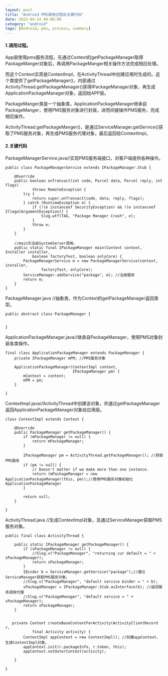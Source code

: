 ```yaml
---
layout: post
title: "Android PMS调用过程及关键代码"
date: 2022-04-24 00:00:00
category: "android"
tags: [Android, pms, process, summary]
---
```

#### 1.调用过程。
App层使用pms服务流程，先通过Context的getPackageManager取得PackageManger对象后，再调用PackageManger相关操作方法完成相应处理。

而这个Context实质是ContextImpl，在ActivityThread中创建应用时生成的。这个类提供了getPackageManager()，内部通过ActivityThread.getPackageManager()获得IPackageManager对象，再生成ApplicationPackageManager对象，返回给APP层。

PackageManger类是一个抽象类，ApplicationPackageManager继承自PackageManger，使用PMS服务对象进行封装，进而间接操作PMS服务，完成相应操作。

ActivityThread.getPackageManger()，是通过ServiceManager.getService()获取了PMS服务对象，再生成PMS服务代理对象，最后返回给ContextImpl。

#### 2.关键代码
PackageManagerService.java//实现PMS服务端接口，对客户端提供各种操作。
```
public class PackageManagerService extends IPackageManager.Stub { 

    @Override
    public boolean onTransact(int code, Parcel data, Parcel reply, int flags)
            throws RemoteException {
        try {
            return super.onTransact(code, data, reply, flags);
        } catch (RuntimeException e) {
            if (!(e instanceof SecurityException) && !(e instanceof IllegalArgumentException)) {
                Slog.wtf(TAG, "Package Manager Crash", e);
            }
            throw e;
        }
    }
	
	//main方法由SystemServer调用。
    public static final IPackageManager main(Context context, Installer installer,
            boolean factoryTest, boolean onlyCore) {
        PackageManagerService m = new PackageManagerService(context, installer,
                factoryTest, onlyCore);
        ServiceManager.addService("package", m); //注册服务
        return m;
    }
}
```

PackageManager.java //抽象类，作为Context的getPackageManager返回类型。
```
public abstract class PackageManager {


}
```

ApplicationPackageManager.java//继承自PackageManager，使用PMS对象封装各类操作。
```
final class ApplicationPackageManager extends PackageManager {
	private IPackageManager mPM; //PMS服务对象 
	
    ApplicationPackageManager(ContextImpl context,
                              IPackageManager pm) {
        mContext = context;
        mPM = pm;
    }

}
```

ContextImpl.java//ActivityThread中创建该对象，并通过getPackageManager返回ApplicationPackageManager对象给应用层。
```
class ContextImpl extends Context {

    @Override
    public PackageManager getPackageManager() {
        if (mPackageManager != null) {
            return mPackageManager;
        }

        IPackageManager pm = ActivityThread.getPackageManager(); //获取PMS服务
        if (pm != null) {
            // Doesn't matter if we make more than one instance.
            return (mPackageManager = new ApplicationPackageManager(this, pm));//使用PMS服务对像初始化ApplicationPackageManager
        }

        return null;
    }
	
}
```

ActivityThread.java //生成ContextImpl对象，及通过ServiceManager获取PMS服务对象。
```
public final class ActivityThread {

    public static IPackageManager getPackageManager() {
        if (sPackageManager != null) {
            //Slog.v("PackageManager", "returning cur default = " + sPackageManager);
            return sPackageManager;
        }
        IBinder b = ServiceManager.getService("package");//通过ServiceManager获取PMS服务对象。
        //Slog.v("PackageManager", "default service binder = " + b);
        sPackageManager = IPackageManager.Stub.asInterface(b); //返回服务调用代理 
        //Slog.v("PackageManager", "default service = " + sPackageManager);
        return sPackageManager;
    }


   private Context createBaseContextForActivity(ActivityClientRecord r,
            final Activity activity) {
        ContextImpl appContext = new ContextImpl(); //创建appContext， 生成ContextImpl对象。
        appContext.init(r.packageInfo, r.token, this);
        appContext.setOuterContext(activity);
		
	}
	
}
```



